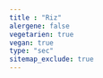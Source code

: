 ```yaml
---
title : "Riz"
alergene: false
vegetarien: true
vegan: true
type: "sec"
sitemap_exclude: true
--- 
```

